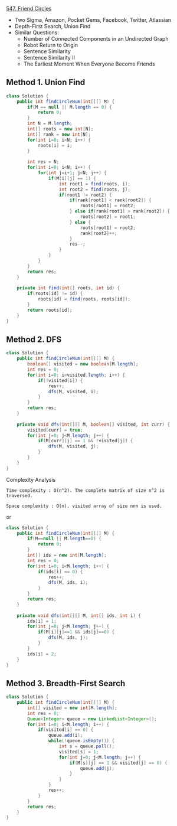 [547. Friend Circles](https://leetcode.com/problems/friend-circles/)

* Two Sigma, Amazon, Pocket Gems, Facebook, Twitter, Atlassian
* Depth-First Search, Union Find
* Similar Questions:
    * Number of Connected Components in an Undirected Graph
    * Robot Return to Origin
    * Sentence Similarity
    * Sentence Similarity II
    * The Earliest Moment When Everyone Become Friends
    
    
## Method 1. Union Find
```java 
class Solution {
    public int findCircleNum(int[][] M) {
        if(M == null || M.length == 0) {
            return 0;
        }
        int N = M.length;
        int[] roots = new int[N];
        int[] rank = new int[N];
        for(int i=0; i<N; i++) {
            roots[i] = i;
        }
        
        int res = N;
        for(int i=0; i<N; i++) {
            for(int j=i+1; j<N; j++) {
                if(M[i][j] == 1) {
                    int root1 = find(roots, i);
                    int root2 = find(roots, j);
                    if(root1 != root2) {
                        if(rank[root1] < rank[root2]) {
                            roots[root1] = root2;
                        } else if(rank[root1] > rank[root2]) {
                            roots[root2] = root1;
                        } else {
                            roots[root1] = root2;
                            rank[root2]++;
                        }
                        res--;
                    }
                }
            }
        }
        return res;
    }
    
    private int find(int[] roots, int id) {
        if(roots[id] != id) {
            roots[id] = find(roots, roots[id]);
        }
        return roots[id];
    }
}
```


## Method 2. DFS
```java 
class Solution {
    public int findCircleNum(int[][] M) {
        boolean[] visited = new boolean[M.length];
        int res = 0;
        for(int i=0; i<visited.length; i++) {
            if(!visited[i]) {
                res++;
                dfs(M, visited, i);
            }
        }
        return res;
    }
    
    private void dfs(int[][] M, boolean[] visited, int curr) {
        visited[curr] = true;
        for(int j=0; j<M.length; j++) {
            if(M[curr][j] == 1 && !visited[j]) {
                dfs(M, visited, j);
            }
        }
    }
}
```
Complexity Analysis

    Time complexity : O(n^2). The complete matrix of size n^2 is traversed.

    Space complexity : O(n). visited array of size nnn is used.

or 

```java 
class Solution {
    public int findCircleNum(int[][] M) {
        if(M==null || M.length==0) {
            return 0;
        }
        int[] ids = new int[M.length];
        int res = 0;
        for(int i=0; i<M.length; i++) {
            if(ids[i] == 0) {
                res++;
                dfs(M, ids, i);
            }
        }
        return res;
    }
    
    private void dfs(int[][] M, int[] ids, int i) {
        ids[i] = 1;
        for(int j=0; j<M.length; j++) {
            if(M[i][j]==1 && ids[j]==0) {
                dfs(M, ids, j);
            }
        }
        ids[i] = 2;
    }
}
```


## Method 3. Breadth-First Search
```java 
class Solution {
    public int findCircleNum(int[][] M) {
        int[] visited = new int[M.length];
        int res = 0;
        Queue<Integer> queue = new LinkedList<Integer>();
        for(int i=0; i<M.length; i++) {
            if(visited[i] == 0) {
                queue.add(i);
                while(!queue.isEmpty()) {
                    int s = queue.poll();
                    visited[s] = 1;
                    for(int j=0; j<M.length; j++) {
                        if(M[s][j] == 1 && visited[j] == 0) {
                            queue.add(j);
                        }
                    }
                }
                res++;
            }
        }
        return res;
    }
}
```
